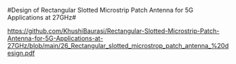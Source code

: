 #Design of Rectangular Slotted Microstrip Patch
Antenna for 5G Applications at 27GHz#




https://github.com/KhushiBaurasi/Rectangular-Slotted-Microstrip-Patch-Antenna-for-5G-Applications-at-27GHz/blob/main/26_Rectangular_slotted_microstrop_patch_antenna_%20design.pdf
